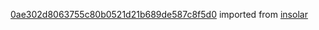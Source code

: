 [0ae302d8063755c80b0521d21b689de587c8f5d0](https://github.com/insolar/insolar/commit/0ae302d8063755c80b0521d21b689de587c8f5d0) imported from [insolar](https://github.com/insolar/insolar)
